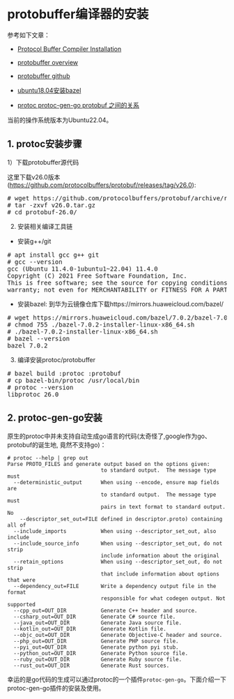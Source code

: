# protobuffer编译器的安装

参考如下文章：

- [Protocol Buffer Compiler Installation](https://grpc.io/docs/protoc-installation/)

- [protobuffer overview](https://protobuf.dev/overview/)

- [protobuffer github](https://github.com/protocolbuffers/protobuf)

- [ubuntu18.04安装bazel](https://zhuanlan.zhihu.com/p/661422615)

- [protoc protoc-gen-go protobuf 之间的关系](https://blog.csdn.net/qq_30549099/article/details/124994705)


当前的操作系统版本为Ubuntu22.04。


## 1. protoc安装步骤
1）下载protobuffer源代码

这里下载v26.0版本(https://github.com/protocolbuffers/protobuf/releases/tag/v26.0):
<pre>
# wget https://github.com/protocolbuffers/protobuf/archive/refs/tags/v26.0.tar.gz
# tar -zxvf v26.0.tar.gz
# cd protobuf-26.0/
</pre>


2) 安装相关编译工具链

- 安装g++/git
<pre>
# apt install gcc g++ git
# gcc --version
gcc (Ubuntu 11.4.0-1ubuntu1~22.04) 11.4.0
Copyright (C) 2021 Free Software Foundation, Inc.
This is free software; see the source for copying conditions.  There is NO
warranty; not even for MERCHANTABILITY or FITNESS FOR A PARTICULAR PURPOSE.
</pre>

- 安装bazel: 到华为云镜像仓库下载https://mirrors.huaweicloud.com/bazel/
<pre>
# wget https://mirrors.huaweicloud.com/bazel/7.0.2/bazel-7.0.2-installer-linux-x86_64.sh
# chmod 755 ./bazel-7.0.2-installer-linux-x86_64.sh
# ./bazel-7.0.2-installer-linux-x86_64.sh
# bazel --version
bazel 7.0.2
</pre>

3) 编译安装protoc/protobuffer
<pre>
# bazel build :protoc :protobuf
# cp bazel-bin/protoc /usr/local/bin
# protoc --version
libprotoc 26.0
</pre>

## 2. protoc-gen-go安装
原生的protoc中并未支持自动生成go语言的代码(太奇怪了,google作为go、protobuf的诞生地, 竟然不支持go)：
```
# protoc --help | grep out
Parse PROTO_FILES and generate output based on the options given:
                              to standard output.  The message type must
  --deterministic_output      When using --encode, ensure map fields are
                              to standard output.  The message type must
                              pairs in text format to standard output.  No
    --descriptor_set_out=FILE defined in descriptor.proto) containing all of
  --include_imports           When using --descriptor_set_out, also include
  --include_source_info       When using --descriptor_set_out, do not strip
                              include information about the original
  --retain_options            When using --descriptor_set_out, do not strip
                              that include information about options that were
  --dependency_out=FILE       Write a dependency output file in the format
                              responsible for what codegen output. Not supported
  --cpp_out=OUT_DIR           Generate C++ header and source.
  --csharp_out=OUT_DIR        Generate C# source file.
  --java_out=OUT_DIR          Generate Java source file.
  --kotlin_out=OUT_DIR        Generate Kotlin file.
  --objc_out=OUT_DIR          Generate Objective-C header and source.
  --php_out=OUT_DIR           Generate PHP source file.
  --pyi_out=OUT_DIR           Generate python pyi stub.
  --python_out=OUT_DIR        Generate Python source file.
  --ruby_out=OUT_DIR          Generate Ruby source file.
  --rust_out=OUT_DIR          Generate Rust sources.
```

幸运的是go代码的生成可以通过protoc的一个插件```protoc-gen-go```。下面介绍一下protoc-gen-go插件的安装及使用。

